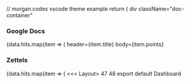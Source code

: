 // morgan.codes vscode theme example
return (
<Layout>
div className="doc-container"
<h3 className="doc-container-header">Google Docs</h3>
{data.hits.map(item ⇒ (
<Doc
))}
</div>
header={item.title}
body={item.points}
<div className="zettel-container">
<h3 className="zettel-container-header">Zettels</h3>
{data.hits.map(item ⇒ (
<Notecard
title={(item.title).substr(0, 28) + '... '}
description={item.author}
tags={item._tags}
20
21
22
23
24
25
26
27
28
29
30
31
32
33
34
35
36
37
38
39
40
41
42
43
44
45
);
46
}
))}
</div>
<<< Layout>
47
48
export default Dashboard